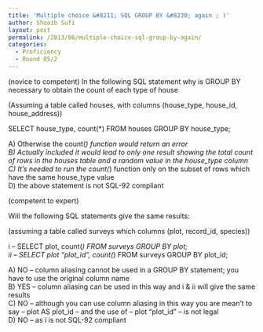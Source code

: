 ```yaml
---
title: 'Multiple choice &#8211; SQL GROUP BY &#8230; again ; )'
author: Shoaib Sufi
layout: post
permalink: /2013/06/multiple-choice-sql-group-by-again/
categories:
  - Proficiency
  - Round 05/2
---
```

(novice to competent) In the following SQL statement why is GROUP BY necessary to obtain the count of each type of house

(Assuming a table called houses, with columns (house\_type, house\_id, house_address))

SELECT house\_type, count(*) FROM houses GROUP BY house\_type;

A) Otherwise the count(*) function would return an error  
B) Actually included it would lead to only one result showing the total count of rows in the houses table and a random value in the house_type column  
C) It&#8217;s needed to run the count(*) function only on the subset of rows which have the same house_type value  
D) the above statement is not SQL-92 compliant

(competent to expert)

Will the following SQL statements give the same results:

(assuming a table called surveys which columns (plot, record_id, species))

i &#8211; SELECT plot, count(*) FROM surveys GROUP BY plot;  
ii &#8211; SELECT plot &#8220;plot\_id&#8221;, count(*) FROM surveys GROUP BY plot\_id;

A) NO &#8211; column aliasing cannot be used in a GROUP BY statement; you have to use the original column name  
B) YES &#8211; column aliasing can be used in this way and i & ii will give the same results  
C) NO &#8211; although you can use column aliasing in this way you are mean&#8217;t to say &#8211; plot AS plot\_id &#8211; and the use of &#8211; plot &#8220;plot\_id&#8221; &#8211; is not legal  
D) NO &#8211; as i is not SQL-92 compliant